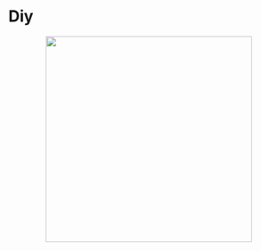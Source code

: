 # Diy
 <div align=center>
<img src="https://raw.githubusercontent.com/hushenan/-picture/main/1.gif" width="370" height="370">
</div>
